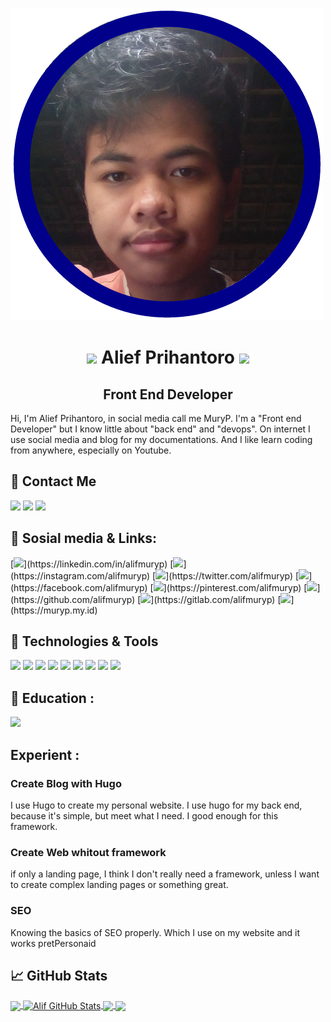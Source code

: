 ![Profil](profil.png)
<h1 align="center">
<img src="https://raw.githubusercontent.com/MartinHeinz/MartinHeinz/master/wave.gif" width="30px">
Alief Prihantoro
<img src="https://raw.githubusercontent.com/MartinHeinz/MartinHeinz/master/wave.gif" width="30px">
</h1>
<h2 align="center">Front End Developer</h2>
Hi, I'm Alief Prihantoro, in social media call me MuryP. I'm a "Front end Developer" but I know little about "back end" and "devops". On internet I use social media and blog for my documentations. And I like learn coding from anywhere, especially on Youtube. 
<br/>

## 🤙 Contact Me
![](https://img.shields.io/badge/+62_8382_9383_123-Call_Me!-informational?style=flat&logo=whatsapp&logoColor=white&color=rgb(0,0,139,.5)&labelColor=00008b)
![](https://img.shields.io/badge/alifmuryp@gmail.com-Email_Me!-informational?style=flat&logo=gmail&logoColor=white&color=rgb(0,0,139,.5)&labelColor=00008b)
![](https://img.shields.io/badge/Indonesia,-Central_Java-informational?style=flat&logo=google-maps&logoColor=white&color=rgb(0,0,139,.5)&labelColor=00008b)

## 📎 Sosial media & Links: 
[![](https://img.shields.io/badge/alifmuryp-Follow-informational?style=flat&logo=linkedin&logoColor=white&color=rgb(0,0,139,.5)&labelColor=00008b)](https://linkedin.com/in/alifmuryp)
[![](https://img.shields.io/badge/alifmuryp-Follow-informational?style=flat&logo=instagram&logoColor=white&color=rgb(0,0,139,.5)&labelColor=00008b)](https://instagram.com/alifmuryp)
[![](https://img.shields.io/badge/alifmuryp-Follow-informational?style=flat&logo=twitter&logoColor=white&color=rgb(0,0,139,.5)&labelColor=00008b)](https://twitter.com/alifmuryp)
[![](https://img.shields.io/badge/alifmuryp-like-informational?style=flat&logo=facebook&logoColor=white&color=rgb(0,0,139,.5)&labelColor=00008b)](https://facebook.com/alifmuryp)
[![](https://img.shields.io/badge/alifmuryp-follow-informational?style=flat&logo=pinterest&logoColor=white&color=rgb(0,0,139,.5)&labelColor=00008b)](https://pinterest.com/alifmuryp)
[![](https://img.shields.io/badge/alifmuryp-follow-informational?style=flat&logo=github&logoColor=white&color=rgb(0,0,139,.5)&labelColor=00008b)](https://github.com/alifmuryp)
[![](https://img.shields.io/badge/alifmuryp-follow-informational?style=flat&logo=gitlab&logoColor=white&color=rgb(0,0,139,.5)&labelColor=00008b)](https://gitlab.com/alifmuryp)
[![](https://img.shields.io/badge/muryp.my.id-Visit-informational?style=flat&logo=google-chrome&logoColor=white&color=rgb(0,0,139,.5)&labelColor=00008b)](https://muryp.my.id)

## 🔧 Technologies & Tools
![](https://img.shields.io/badge/OS-Linux-informational?style=flat&logo=linux&logoColor=white&color=rgb(0,0,139,.5)&labelColor=00008b)
![](https://img.shields.io/badge/Code-JavaScript-informational?style=flat&logo=javascript&logoColor=white&color=rgb(0,0,139,.5)&labelColor=00008b)
![](https://img.shields.io/badge/Shell-Bash-informational?style=flat&logo=gnu-bash&logoColor=white&color=rgb(0,0,139,.5)&labelColor=00008b)
![](https://img.shields.io/badge/Tools-Sass-informational?style=flat&logo=sass&logoColor=white&color=rgb(0,0,139,.5)&labelColor=00008b)
![](https://img.shields.io/badge/Code-CSS-informational?style=flat&logo=css3&logoColor=white&color=rgb(0,0,139,.5)&labelColor=00008b)
![](https://img.shields.io/badge/Code-HTML5-informational?style=flat&logo=html5&logoColor=white&color=rgb(0,0,139,.5)&labelColor=00008b)
![](https://img.shields.io/badge/Framework-Hugo-informational?style=flat&logo=hugo&logoColor=white&color=rgb(0,0,139,.5)&labelColor=00008b)
![](https://img.shields.io/badge/Tools-Git-informational?style=flat&logo=git&logoColor=white&color=rgb(0,0,139,.5)&labelColor=00008b)
![](https://img.shields.io/badge/Tools-npm-informational?style=flat&logo=npm&logoColor=white&color=rgb(0,0,139,.5)&labelColor=00008b)

## 🏫 Education :
![](https://img.shields.io/badge/High_School-SMA_N_TUNTANG-informational?style=flat&logo=&logoColor=white&color=rgb(0,0,139,.5)&labelColor=00008b)

## Experient :

### Create Blog with Hugo
I use Hugo to create my personal website.  I use hugo for my back end, because it's simple, but meet what I need. I good enough for this framework.

### Create Web whitout framework
if only a landing page, I think I don't really need a framework, unless I want to create complex landing pages or something great.

### SEO
Knowing the basics of SEO properly. Which I use on my website and it works pretPersonaid

## &#x1f4c8; GitHub Stats

<a href="https://github.com/alifmuryp/alifmuryp">
  <img align="center" src="https://github-readme-stats.vercel.app/api/top-langs/?username=alifmuryp&hide=java,html&title_color=ffffff&text_color=c9cacc&icon_color=rgb(0,0,139,.5)&labelColor=00008b&bg_color=1d1f21" />
</a>
<a href="https://github.com/alifmuryp/alifmuryp">
  <img align="center" src="https://github-readme-stats.vercel.app/api?username=alifmuryp&show_icons=true&line_height=27&count_private=true&title_color=ffffff&text_color=c9cacc&icon_color=rgb(0,0,139,.5)&labelColor=00008b&bg_color=1d1f21" alt="Alif GitHub Stats" />
</a>

<a href="https://github.com/alifmuryp/Latihan">
  <img align="center" src="https://github-readme-stats.vercel.app/api/pin/?username=alifmuryp&repo=Latihan&title_color=ffffff&text_color=c9cacc&icon_color=rgb(0,0,139,.5)&labelColor=00008b&bg_color=1d1f21" />
</a>


<a href="https://github.com/alifmuryp/Material-HTML-CSS-JS">
  <img align="center" src="https://github-readme-stats.vercel.app/api/pin/?username=alifmuryp&repo=Material-HTML-CSS-JS&title_color=ffffff&text_color=c9cacc&icon_color=rgb(0,0,139,.5)&labelColor=00008b&bg_color=1d1f21" />
</a>    

